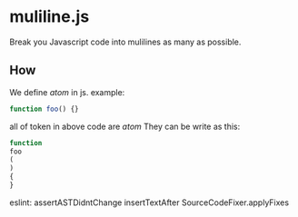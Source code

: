 # muliline.js
Break you Javascript code into mulilines as many as possible.

## How
We define *atom* in js.
example:
```js
function foo() {}
```
all of token in above code are *atom*
They can be write as this:
```js
function
foo
(
)
{
}
```

eslint:
assertASTDidntChange
insertTextAfter
SourceCodeFixer.applyFixes